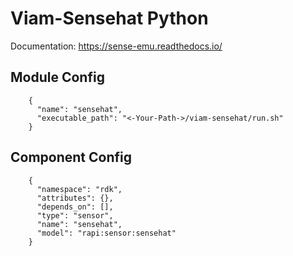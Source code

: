 # Viam-Sensehat Python

Documentation: https://sense-emu.readthedocs.io/

## Module Config

```
    {
      "name": "sensehat",
      "executable_path": "<-Your-Path->/viam-sensehat/run.sh"
    }
```

## Component Config

```
    {
      "namespace": "rdk",
      "attributes": {},
      "depends_on": [],
      "type": "sensor",
      "name": "sensehat",
      "model": "rapi:sensor:sensehat"
    }
```

